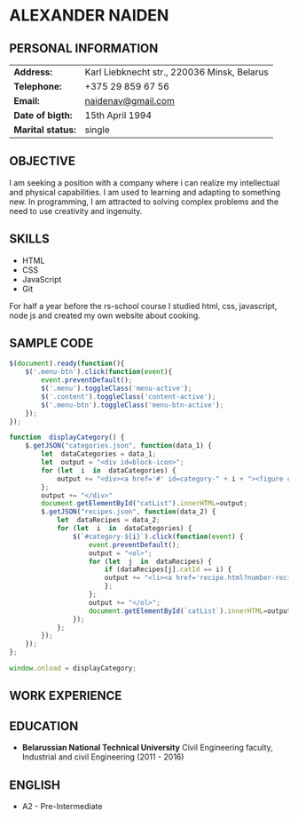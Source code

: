 # ALEXANDER NAIDEN

## PERSONAL INFORMATION
|                   |                                             |
|-------------------|---------------------------------------------|
|**Address:**       |Karl Liebknecht str., 220036 Minsk, Belarus  |
|**Telephone:**     |+375 29 859 67 56                            |
|**Email:**         |naidenav@gmail.com                           |
|**Date of bigth:** |15th April 1994                              |
|**Marital status:**|single                                       |

## OBJECTIVE
I am seeking a position with a company where i can realize my intellectual and physical capabilities. I am used to learning and adapting to something new. In programming, I am attracted to solving complex problems and the need to use creativity and ingenuity.

## SKILLS
- HTML
- CSS
- JavaScript
- Git

For half a year before the rs-school course I studied html, css, javascript, node js and created my own website about cooking.

## SAMPLE CODE
```javascript
$(document).ready(function(){
	$('.menu-btn').click(function(event){
		event.preventDefault();
		$('.menu').toggleClass('menu-active');
		$('.content').toggleClass('content-active');
		$('.menu-btn').toggleClass('menu-btn-active');
	});
});

function  displayCategory() {
	$.getJSON("categories.json", function(data_1) {
		let  dataCategories = data_1;
		let  output = "<div id=block-icon>";
		for (let  i  in  dataCategories) {
			output += "<div><a href='#' id=category-" + i + "><figure class='categories-icon'><img src='" + dataCategories[i].icon + "' width=100px height=100px><figcaption>" + dataCategories[i].name + "</figcaption></figure></a></div>";
		};
		output += "</div>"
		document.getElementById("catList").innerHTML=output; 
		$.getJSON("recipes.json", function(data_2) {
			let  dataRecipes = data_2;
			for (let  i  in  dataCategories) {
				$(`#category-${i}`).click(function(event) {
					event.preventDefault();
					output = "<ol>";
					for (let  j  in  dataRecipes) {
						if (dataRecipes[j].catId == i) {
						output += "<li><a href='recipe.html?number-recipe=" + j + "' id=recipe-" + j + ">" + dataRecipes[j].recipename + "</a>";
						};
					};
					output += "</ol>";
					document.getElementById(`catList`).innerHTML=output;
				});
			};
		});
	});
};

window.onload = displayCategory;
```
## WORK EXPERIENCE

## EDUCATION
- **Belarussian National Technical University**
Civil Engineering faculty, Industrial and civil Engineering (2011 - 2016)

## ENGLISH
- A2 - Pre-Intermediate